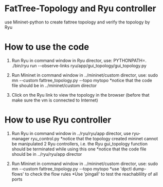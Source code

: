 # FatTree-Topology and Ryu controller
use Mininet-python to create fattree topology and verify the topology by Ryu 

# How to use the code
1. Run Ryu in command window in Ryu director, use: PYTHONPATH=. ./bin/ryu run --observe-links ryu/app/gui_topology/gui_topology.py

2. Run Mininet in command window in ../mininet/custom director, use: sudo mn --custom fattree_topology.py --topo mytopo
  *notice that the code file should be in  ../mininet/custom director

3. Click on the Ryu link to view the topology in the browser (before that make sure the vm is connected to Internet)

# How to use Ryu controller
1. Run Ryu in command window in ../ryu/ryu/app director, use ryu-manager ryu_control.py
  *notice that the topology created mininet cannot be manipulated 2 Ryu controllers, i.e. the Ryu gui_topology function should be terminated while using this one
  *notice that the code file should be in  ../ryu/ryu/app director

2. Run Mininet in command window in ../mininet/custom director, use: sudo mn --custom fattree_topology.py --topo mytopo
  *use 'dpctl dump-flows' to check the flow rules
  *Use 'pingall' to test the reachablility of all ports
